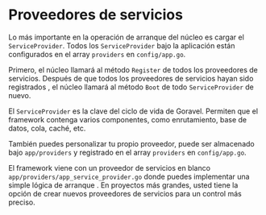 # Proveedores de servicios

Lo más importante en la operación de arranque del núcleo es cargar el `ServiceProvider`. Todos los `ServiceProvider` bajo la aplicación
están configurados en el array `providers` en `config/app.go`.

Primero, el núcleo llamará al método `Register` de todos los proveedores de servicios. Después de que todos los proveedores de servicios hayan sido registrados
, el núcleo llamará al método `Boot` de todo `ServiceProvider` de nuevo.

El `ServiceProvider` es la clave del ciclo de vida de Goravel. Permiten que el framework contenga varios componentes,
como enrutamiento, base de datos, cola, caché, etc.

También puedes personalizar tu propio proveedor, puede ser almacenado bajo `app/providers` y registrado en el array `providers`
en `config/app.go`.

El framework viene con un proveedor de servicios en blanco `app/providers/app_service_provider.go` donde puedes implementar una simple lógica de arranque
. En proyectos más grandes, usted tiene la opción de crear nuevos proveedores de servicios para un control más preciso.
